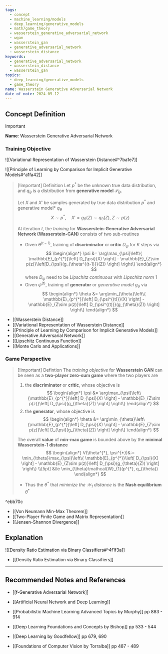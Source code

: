 ```yaml
---
tags:
  - concept
  - machine_learning/models
  - deep_learning/generative_models
  - math/game_theory
  - wasserstein_generative_adversarial_network
  - wgan
  - wasserstein_gan
  - generative_adversarial_network
  - wasserstein_distance
keywords:
  - generative_adversarial_network
  - wasserstein_distance
  - wasserstein_gan
topics:
  - deep_learning/generative_models
  - game_theory
name: Wasserstein Generative Adversarial Network
date of note: 2024-05-12
---
```


## Concept Definition

>[!important]
>**Name**: Wasserstein Generative Adversarial Network

### Training Objective

![[Variational Representation of Wasserstein Distance#^7ba1e7]]

![[Principle of Learning by Comparison for Implicit Generative Models#^a1fa42]]

>[!important] Definition
>Let $p^{*}$ be the unknown true data distribution, and $q_{\theta}$ is a distribution from **generative model** $\mathcal{P}_{\Theta}.$
>
>Let $X$ and $X'$ be samples generated by true data distribution $p^{*}$ and generative model* $q_{\theta}$
>$$
>X\sim p^{*}, \quad X' = g_{\theta}(Z) \sim q_{\theta}(Z),\; Z\sim p(z)
>$$
>
>At iteration $t$, the *training* for **Wasserstein-Generative Adversarial Network (Wasserstein-GAN)** consists of two sub-routines
>- Given $\theta^{(t-1)}$,  training of **discriminator** or **critic** $D_{\psi}$ for $K$ steps via 
>$$
>\begin{align*}
>\psi &= \arg\max_{\psi}\left\{ \mathbb{E}_{p^{*}}\left[ D_{\psi}(X)   \right] -  \mathbb{E}_{Z\sim p(z)}\left[D_{\psi}(g_{\theta^{(t-1)}}(Z))  \right]  \right\} 
> \end{align*}
>$$ 
>where $D_{\psi}$ need to be *Lipschitz continuous* with *Lipschitz norm* $1$
>- Given $\psi^{(t)}$,  training of **generator** or *generative model* $g_{\theta}$ via 
>$$
>\begin{align*}
>\theta &= \arg\min_{\theta}\left\{ \mathbb{E}_{p^{*}}\left[ D_{\psi^{(t)}}(X)   \right] -  \mathbb{E}_{Z\sim p(z)}\left[ D_{\psi^{(t)}}(g_{\theta}(Z))  \right]  \right\}
> \end{align*}
>$$
>

- [[Wasserstein Distance]]
- [[Variational Representation of Wasserstein Distance]]
- [[Principle of Learning by Comparison for Implicit Generative Models]]
- [[Generative Adversarial Network]]
- [[Lipschitz Continuous Function]]
- [[Monte Carlo and Applications]]

### Game Perspective

>[!important] Defintion
>The *training objective* for **Wasserstein GAN** can be seen as a **two-player zero-sum game** where the two players are
>1. the **discriminator** or **critic**, whose objective is 
>$$
>\begin{align*}
>\psi &= \arg\max_{\psi}\left\{\mathbb{E}_{p^{*}}\left[ D_{\psi}(X)   \right] -  \mathbb{E}_{Z\sim p(z)}\left[  D_{\psi}(g_{\theta}(Z)) \right]    \right\} 
> \end{align*}
>$$
>2. the **generator**, whose objective is 
>$$
>\begin{align*}
>\theta &= \arg\min_{\theta}\left\{\mathbb{E}_{p^{*}}\left[ D_{\psi}(X)   \right] -  \mathbb{E}_{Z\sim p(z)}\left[  D_{\psi}(g_{\theta}(Z))  \right]   \right\} 
> \end{align*}
>$$
>
>The overall **value** of **min-max game** is bounded above by the **minimal Wasserstein-1 distance**
>$$
>\begin{align*}
>V(\theta^{*}, \psi^{*})&:= \min_{\theta}\max_{\psi}\left\{ \mathbb{E}_{p^{*}}\left[ D_{\psi}(X)   \right] -  \mathbb{E}_{Z\sim p(z)}\left[ D_{\psi}(g_{\theta}(Z))  \right]  \right\} \\[5pt]
>&\le \min_{\theta}\mathcal{W}_{1}(p^{*}, q_{\theta})
> \end{align*}
>$$
>- Thus the $\theta^{*}$ that *minimize the $\mathcal{W}_{1}$ distance* is the **Nash equilibrium** $\theta^{*}$

^ebb70c

- [[Von Neumann Min-Max Theorem]]
- [[Two-Player Finite Game and Matrix Representation]]
- [[Jensen-Shannon Divergence]]


## Explanation

![[Density Ratio Estimation via Binary Classifiers#^4f1f3a]]

- [[Density Ratio Estimation via Binary Classifiers]]





-----------
##  Recommended Notes and References


- [[f-Generative Adversarial Network]]
- [[Artificial Neural Network and Deep Learning]]


- [[Probabilistic Machine Learning Advanced Topics by Murphy]] pp 883 - 914
- [[Deep Learning Foundations and Concepts by Bishop]] pp 533 - 544
- [[Deep Learning by Goodfellow]] pp 679, 690
- [[Foundations of Computer Vision by Torralba]] pp 487 - 489
